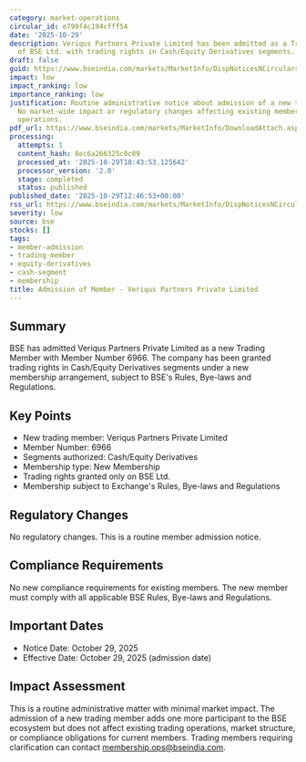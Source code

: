 ```yaml
---
category: market-operations
circular_id: e799f4c194cfff54
date: '2025-10-29'
description: Veriqus Partners Private Limited has been admitted as a Trading Member
  of BSE Ltd. with trading rights in Cash/Equity Derivatives segments.
draft: false
guid: https://www.bseindia.com/markets/MarketInfo/DispNoticesNCirculars.aspx?Noticeid={57B3EFCF-BCF3-49BF-9B2B-034C8606B776}&noticeno=20251029-31&dt=10/29/2025&icount=31&totcount=60&flag=0
impact: low
impact_ranking: low
importance_ranking: low
justification: Routine administrative notice about admission of a new trading member.
  No market-wide impact or regulatory changes affecting existing members or trading
  operations.
pdf_url: https://www.bseindia.com/markets/MarketInfo/DownloadAttach.aspx?id=20251029-31&attachedId=
processing:
  attempts: 1
  content_hash: 8ec6a266325c0c89
  processed_at: '2025-10-29T18:43:53.125642'
  processor_version: '2.0'
  stage: completed
  status: published
published_date: '2025-10-29T12:46:53+00:00'
rss_url: https://www.bseindia.com/markets/MarketInfo/DispNoticesNCirculars.aspx?Noticeid={57B3EFCF-BCF3-49BF-9B2B-034C8606B776}&noticeno=20251029-31&dt=10/29/2025&icount=31&totcount=60&flag=0
severity: low
source: bse
stocks: []
tags:
- member-admission
- trading-member
- equity-derivatives
- cash-segment
- membership
title: Admission of Member - Veriqus Partners Private Limited
---
```


## Summary

BSE has admitted Veriqus Partners Private Limited as a new Trading Member with Member Number 6966. The company has been granted trading rights in Cash/Equity Derivatives segments under a new membership arrangement, subject to BSE's Rules, Bye-laws and Regulations.

## Key Points

- New trading member: Veriqus Partners Private Limited
- Member Number: 6966
- Segments authorized: Cash/Equity Derivatives
- Membership type: New Membership
- Trading rights granted only on BSE Ltd.
- Membership subject to Exchange's Rules, Bye-laws and Regulations

## Regulatory Changes

No regulatory changes. This is a routine member admission notice.

## Compliance Requirements

No new compliance requirements for existing members. The new member must comply with all applicable BSE Rules, Bye-laws and Regulations.

## Important Dates

- Notice Date: October 29, 2025
- Effective Date: October 29, 2025 (admission date)

## Impact Assessment

This is a routine administrative matter with minimal market impact. The admission of a new trading member adds one more participant to the BSE ecosystem but does not affect existing trading operations, market structure, or compliance obligations for current members. Trading members requiring clarification can contact membership.ops@bseindia.com.
